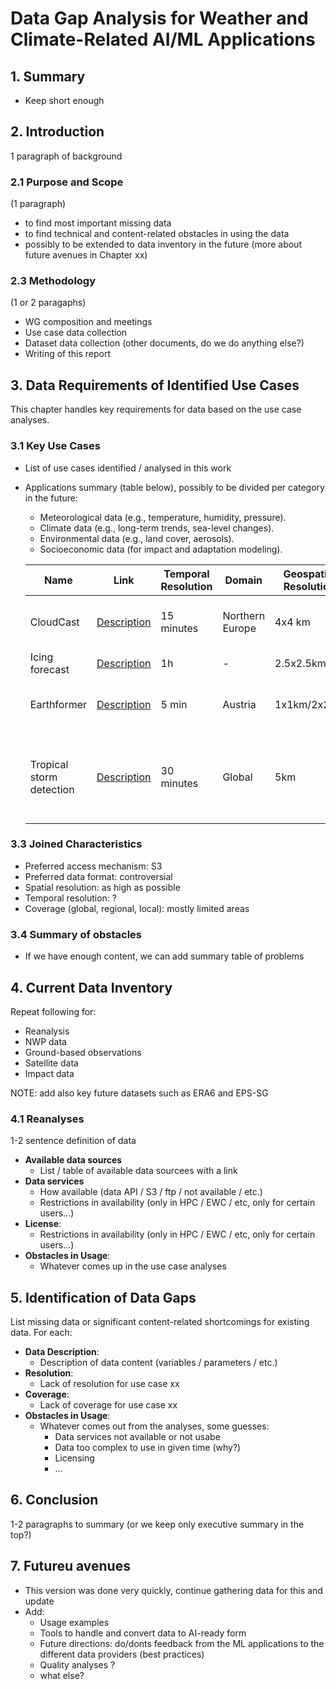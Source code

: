 # Data Gap Analysis for Weather and Climate-Related AI/ML Applications

## 1. Summary
- Keep short enough

## 2. Introduction

1 paragraph of background

### 2.1 Purpose and Scope
(1 paragraph)

- to find most important missing data
- to find technical and content-related obstacles in using the data
- possibly to be extended to data inventory in the future (more about future avenues in Chapter xx)

### 2.3 Methodology
(1 or 2 paragaphs)

- WG composition and meetings 
- Use case data collection
- Dataset data collection (other documents, do we do anything else?)
- Writing of this report


## 3. Data Requirements of Identified Use Cases
This chapter handles key requirements for data based on the use case analyses.

### 3.1 Key Use Cases
- List of use cases identified / analysed in this work 
- Applications summary (table below), possibly to be divided per category in the future:
  - Meteorological data (e.g., temperature, humidity, pressure).
  - Climate data (e.g., long-term trends, sea-level changes).
  - Environmental data (e.g., land cover, aerosols).
  - Socioeconomic data (for impact and adaptation modeling).


  | Name | Link | Temporal Resolution | Domain | Geospatial Resolution | Used Data | Data Format | Key Challenges |
  |------|------|---------------------|-------------|----------|------------|-------------|----------------|
  | CloudCast | [Description](../gap_analysis/use_cases/cloudcast.md) | 15 minutes | Northern Europe | 4x4 km | Effective cloudiness, ie. cloud fraction | Zarr | Poor quality and missing data  |
  | Icing forecast | [Description](use_cases/icing.md) | 1h | - |  2.5x2.5km | NWP/MEPS | Grib2  | - |
  | Earthformer | [Description](use_cases/multi_source_to_precipitation.md) | 5 min | Austria | 1x1km/2x2km | radar / SEVIRI / lightning / analyses | H5/tif | slow download |
  | Tropical storm detection | [Description](use_cases/tropical_storm_detection.md) | 30 minutes | Global | 5km | Infrared satellite images | GeoTiff | 1) Handling native format is challenging. 2) License restrictions for usage |

### 3.3 Joined Characteristics
- Preferred access mechanism: S3
- Preferred data format: controversial
- Spatial resolution: as high as possible
- Temporal resolution: ?
- Coverage (global, regional, local): mostly limited areas

### 3.4 Summary of obstacles
- If we have enough content, we can add summary table of problems 

## 4. Current Data Inventory

Repeat following for:
- Reanalysis 
- NWP data
- Ground-based observations
- Satellite data
- Impact data

NOTE: add also key future datasets such as ERA6 and EPS-SG

### 4.1 Reanalyses

1-2 sentence definition of data

- **Available data sources**
    - List / table of available data sourcees with a link
- **Data services**
    - How available (data API / S3 / ftp / not available / etc.)
    - Restrictions in availability (only in HPC / EWC / etc, only for certain users...)
- **License**:
    - Restrictions in availability (only in HPC / EWC / etc, only for certain users...)
- **Obstacles in Usage**:
  -  Whatever comes up in the use case analyses

## 5. Identification of Data Gaps

List missing data or significant content-related shortcomings for existing data. For each: 

- **Data Description**:
  - Description of data content (variables / parameters / etc.)
- **Resolution**:
  - Lack of resolution for use case xx
- **Coverage**:
  - Lack of coverage for use case xx
- **Obstacles in Usage**:
  - Whatever comes out from the analyses, some guesses: 
    - Data services not available or not usabe
    - Data too complex to use in given time (why?)
    - Licensing
    - ... 

## 6. Conclusion

1-2 paragraphs to summary (or we keep only executive summary in the top?)

## 7. Futureu avenues

- This version was done very quickly, continue gathering data for this and update
- Add:
    - Usage examples
    - Tools to handle and convert data to AI-ready form
    - Future directions: do/donts feedback from the ML applications to the different data providers (best practices)
    - Quality analyses ?
    - what else?


    